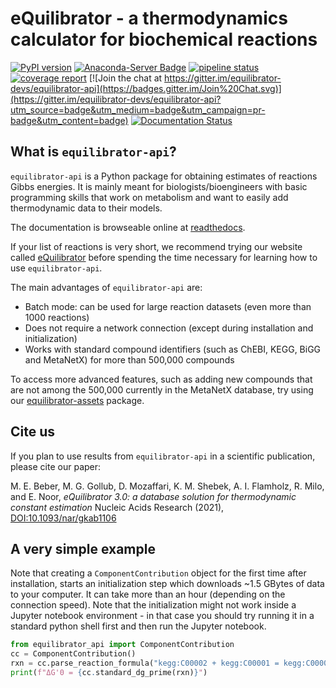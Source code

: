 # eQuilibrator - a thermodynamics calculator for biochemical reactions

[![PyPI version](https://badge.fury.io/py/equilibrator-api.svg)](https://badge.fury.io/py/equilibrator-api)
[![Anaconda-Server Badge](https://anaconda.org/conda-forge/equilibrator-api/badges/version.svg)](https://anaconda.org/conda-forge/equilibrator-api)
[![pipeline status](https://gitlab.com/elad.noor/equilibrator-api/badges/master/pipeline.svg)](https://gitlab.com/elad.noor/equilibrator-api/commits/master)
[![coverage report](https://gitlab.com/elad.noor/equilibrator-api/badges/master/coverage.svg)](https://gitlab.com/elad.noor/equilibrator-api/commits/master)
[![Join the chat at https://gitter.im/equilibrator-devs/equilibrator-api](https://badges.gitter.im/Join%20Chat.svg)](https://gitter.im/equilibrator-devs/equilibrator-api?utm_source=badge&utm_medium=badge&utm_campaign=pr-badge&utm_content=badge)
[![Documentation Status](https://readthedocs.org/projects/equilibrator/badge/?version=latest)](https://equilibrator.readthedocs.io/en/latest/?badge=latest)

## What is `equilibrator-api`?

`equilibrator-api` is a Python package for obtaining estimates of reactions Gibbs energies.
It is mainly meant for biologists/bioengineers with basic programming skills that
work on metabolism and want to easily add thermodynamic data to their models.

The documentation is browseable online at
[readthedocs](https://equilibrator.readthedocs.io/en/latest/index.html).

If your list of reactions is very short, we recommend trying our
website called [eQuilibrator](http://equilibrator.weizmann.ac.il/) before spending
the time necessary for learning how to use `equilibrator-api`.

The main advantages of `equilibrator-api` are:

* Batch mode: can be used for large reaction datasets (even more than 1000 reactions)
* Does not require a network connection (except during installation and initialization)
* Works with standard compound identifiers (such as ChEBI, KEGG, BiGG and MetaNetX) for more than 500,000 compounds

To access more advanced features, such as adding new compounds that are not
among the 500,000 currently in the MetaNetX database, try using our 
[equilibrator-assets](https://gitlab.com/equilibrator/equilibrator-assets)
package.

## Cite us

If you plan to use results from `equilibrator-api` in a scientific publication,
please cite our paper:

M. E. Beber, M. G. Gollub, D. Mozaffari, K. M. Shebek, A. I. Flamholz, R. Milo, and E. Noor,
*eQuilibrator 3.0: a database solution for thermodynamic constant estimation*
Nucleic Acids Research (2021), [DOI:10.1093/nar/gkab1106](http://dx.doi.org/10.1093/nar/gkab1106)

## A very simple example

Note that creating a `ComponentContribution` object for the first time after
installation, starts an initialization step which downloads ~1.5 GBytes of data
to your computer. It can take more than an hour (depending on the connection speed).
Note that the initialization might not work inside a Jupyter notebook environment - 
in that case you should try running it in a standard python shell first and then
run the Jupyter notebook.

```python
from equilibrator_api import ComponentContribution
cc = ComponentContribution()
rxn = cc.parse_reaction_formula("kegg:C00002 + kegg:C00001 = kegg:C00008 + kegg:C00009")
print(f"ΔG'0 = {cc.standard_dg_prime(rxn)}")
```
